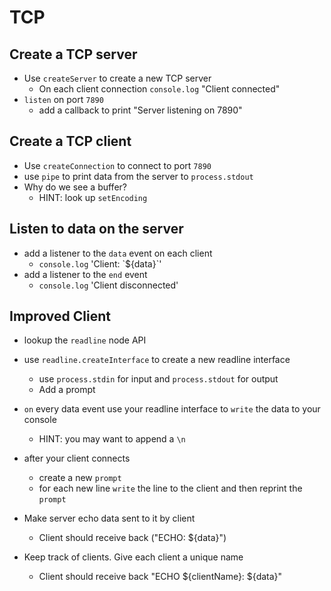 # TCP

## Create a TCP server

* Use `createServer` to create a new TCP server
  * On each client connection `console.log` "Client connected"
* `listen` on port `7890`
  * add a callback to print "Server listening on 7890"




















## Create a TCP client

* Use `createConnection` to connect to port `7890`
* use `pipe` to print data from the server to
  `process.stdout`
* Why do we see a buffer?
  * HINT: look up `setEncoding`
















## Listen to data on the server

* add a listener to the `data` event on each client
  * `console.log` 'Client: \`${data}\`'
* add a listener to the `end` event
  * `console.log` 'Client disconnected'














## Improved Client

* lookup the `readline` node API
* use `readline.createInterface` to create a new readline
  interface
  * use `process.stdin` for input and `process.stdout` for
    output
  * Add a prompt
* `on` every data event use your readline interface to
  `write` the data to your console
  * HINT: you may want to append a `\n`
* after your client connects
  * create a new `prompt`
  * for each new line `write` the line to the client and
    then reprint the `prompt`

* Make server echo data sent to it by client
  * Client should receive back ("ECHO: ${data}")
* Keep track of clients. Give each client a unique name
  * Client should receive back "ECHO ${clientName}: ${data}"
